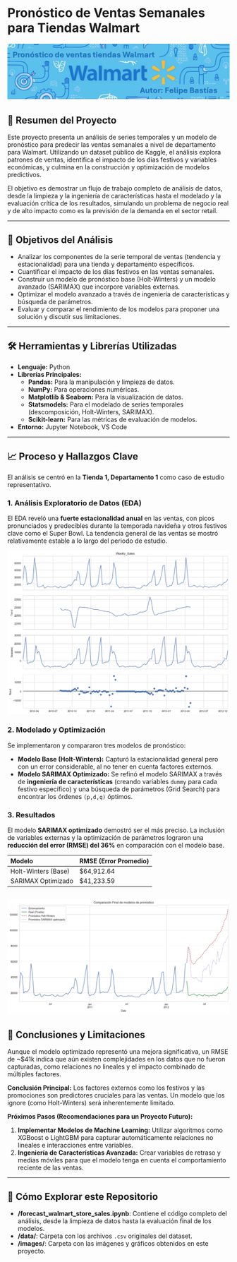 # Pronóstico de Ventas Semanales para Tiendas Walmart

![Walmart Store Banner](images/Banner.png)

## 📜 Resumen del Proyecto

Este proyecto presenta un análisis de series temporales y un modelo de pronóstico para predecir las ventas semanales a nivel de departamento para Walmart. Utilizando un dataset público de Kaggle, el análisis explora patrones de ventas, identifica el impacto de los días festivos y variables económicas, y culmina en la construcción y optimización de modelos predictivos.

El objetivo es demostrar un flujo de trabajo completo de análisis de datos, desde la limpieza y la ingeniería de características hasta el modelado y la evaluación crítica de los resultados, simulando un problema de negocio real y de alto impacto como es la previsión de la demanda en el sector retail.


---

## 🎯 Objetivos del Análisis

*   Analizar los componentes de la serie temporal de ventas (tendencia y estacionalidad) para una tienda y departamento específicos.
*   Cuantificar el impacto de los días festivos en las ventas semanales.
*   Construir un modelo de pronóstico base (Holt-Winters) y un modelo avanzado (SARIMAX) que incorpore variables externas.
*   Optimizar el modelo avanzado a través de ingeniería de características y búsqueda de parámetros.
*   Evaluar y comparar el rendimiento de los modelos para proponer una solución y discutir sus limitaciones.

---

## 🛠️ Herramientas y Librerías Utilizadas

*   **Lenguaje:** Python
*   **Librerías Principales:**
    *   **Pandas:** Para la manipulación y limpieza de datos.
    *   **NumPy:** Para operaciones numéricas.
    *   **Matplotlib & Seaborn:** Para la visualización de datos.
    *   **Statsmodels:** Para el modelado de series temporales (descomposición, Holt-Winters, SARIMAX).
    *   **Scikit-learn:** Para las métricas de evaluación de modelos.
*   **Entorno:** Jupyter Notebook, VS Code

---

## 📈 Proceso y Hallazgos Clave

El análisis se centró en la **Tienda 1, Departamento 1** como caso de estudio representativo.

### 1. Análisis Exploratorio de Datos (EDA)
El EDA reveló una **fuerte estacionalidad anual** en las ventas, con picos pronunciados y predecibles durante la temporada navideña y otros festivos clave como el Super Bowl. La tendencia general de las ventas se mostró relativamente estable a lo largo del periodo de estudio.

![Descomposición de la Serie Temporal](images/descomposicion_de_datos.png)

### 2. Modelado y Optimización
Se implementaron y compararon tres modelos de pronóstico:

*   **Modelo Base (Holt-Winters):** Capturó la estacionalidad general pero con un error considerable, al no tener en cuenta factores externos.
*   **Modelo SARIMAX Optimizado:** Se refinó el modelo SARIMAX a través de **ingeniería de características** (creando variables `dummy` para cada festivo específico) y una búsqueda de parámetros (Grid Search) para encontrar los órdenes `(p,d,q)` óptimos.

### 3. Resultados
El modelo **SARIMAX optimizado** demostró ser el más preciso. La inclusión de variables externas y la optimización de parámetros lograron una **reducción del error (RMSE) del 36%** en comparación con el modelo base.

| Modelo                      | RMSE (Error Promedio) |
| :-------------------------- | :-------------------- |
| Holt-Winters (Base)         | $64,912.64            |
| SARIMAX Optimizado          | $41,233.59            |

![Gráfico Comparativo de Pronósticos](images/Comparacion_final_de_modelos_de_pronostico.png)
---

## 📄 Conclusiones y Limitaciones

Aunque el modelo optimizado representó una mejora significativa, un RMSE de ~$41k indica que aún existen complejidades en los datos que no fueron capturadas, como relaciones no lineales y el impacto combinado de múltiples factores.

**Conclusión Principal:** Los factores externos como los festivos y las promociones son predictores cruciales para las ventas. Un modelo que los ignore (como Holt-Winters) será inherentemente limitado.

**Próximos Pasos (Recomendaciones para un Proyecto Futuro):**
1.  **Implementar Modelos de Machine Learning:** Utilizar algoritmos como XGBoost o LightGBM para capturar automáticamente relaciones no lineales e interacciones entre variables.
2.  **Ingeniería de Características Avanzada:** Crear variables de retraso y medias móviles para que el modelo tenga en cuenta el comportamiento reciente de las ventas.

---

## 🚀 Cómo Explorar este Repositorio

*   **/forecast_walmart_store_sales.ipynb**: Contiene el código completo del análisis, desde la limpieza de datos hasta la evaluación final de los modelos.
*   **/data/**: Carpeta con los archivos `.csv` originales del dataset.
*   **/images/**: Carpeta con las imágenes y gráficos obtenidos en este proyecto.


